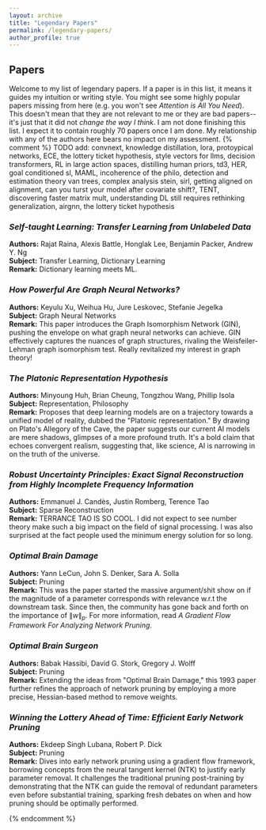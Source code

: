 ```yaml
---
layout: archive
title: "Legendary Papers"
permalink: /legendary-papers/
author_profile: true
---
```






## Papers
Welcome to my list of legendary papers. If a paper is in this list, it means it guides my intuition or writing style. You might see some highly popular papers missing from here (e.g. you won't see *Attention is All You Need*). This doesn't mean that they are not relevant to me or they are bad papers--it's just that it did not *change the way I think*. I am not done finishing this list. I expect it to contain roughly 70 papers once I am done. My relationship with any of the authors here bears no impact on my assessment. 
{% comment %}
TODO add: convnext, knowledge distillation, lora, protoypical networks, ECE, the lottery ticket hypothesis, style vectors for llms, decision transformers, RL in large action spaces, distilling human priors, td3, HER, goal conditioned sl, MAML, incoherence of the philo, detection and estimation theory van trees, complex analysis stein, sirl, getting aligned on alignment, can you turst your model after covariate shift?, TENT, discovering faster matrix mult, understanding DL still requires rethinking generalization, airgnn, the lottery ticket hypothesis


### *Self-taught Learning: Transfer Learning from Unlabeled Data*
**Authors:** Rajat Raina, Alexis Battle, Honglak Lee, Benjamin Packer, Andrew Y. Ng  
**Subject:** Transfer Learning, Dictionary Learning  
**Remark:** Dictionary learning meets ML. 

### *How Powerful Are Graph Neural Networks?*
**Authors:** Keyulu Xu, Weihua Hu, Jure Leskovec, Stefanie Jegelka  
**Subject:** Graph Neural Networks  
**Remark:** This paper introduces the Graph Isomorphism Network (GIN), pushing the envelope on what graph neural networks can achieve. GIN effectively captures the nuances of graph structures, rivaling the Weisfeiler-Lehman graph isomorphism test. Really revitalized my interest in graph theory! 



### *The Platonic Representation Hypothesis*
**Authors:** Minyoung Huh, Brian Cheung, Tongzhou Wang, Phillip Isola  
**Subject:** Representation, Philosophy   
**Remark:** Proposes that deep learning models are on a trajectory towards a unified model of reality, dubbed the "Platonic representation." By drawing on Plato's Allegory of the Cave, the paper suggests our current AI models are mere shadows, glimpses of a more profound truth. It's a bold claim that echoes convergent realism, suggesting that, like science, AI is narrowing in on the truth of the universe.



### *Robust Uncertainty Principles: Exact Signal Reconstruction from Highly Incomplete Frequency Information*
**Authors:** Emmanuel J. Candès, Justin Romberg, Terence Tao  
**Subject:** Sparse Reconstruction  
**Remark:** TERRANCE TAO IS SO COOL. I did not expect to see number theory make such a big impact on the field of signal processing. I was also surprised at the fact people used the minimum energy solution for so long. 


### *Optimal Brain Damage*
**Authors:** Yann LeCun, John S. Denker, Sara A. Solla  
**Subject:** Pruning  
**Remark:** This was the paper started the massive argument/shit show on if the magnitude of a parameter corresponds with relevance w.r.t the downstream task. Since then, the community has gone back and forth on the importance of $\|w\|_p.$ For more information, read *A Gradient Flow Framework For Analyzing Network Pruning*. 

### *Optimal Brain Surgeon*
**Authors:** Babak Hassibi, David G. Stork, Gregory J. Wolff  
**Subject:**  Pruning  
**Remark:** Extending the ideas from "Optimal Brain Damage," this 1993 paper further refines the approach of network pruning by employing a more precise, Hessian-based method to remove weights.

### *Winning the Lottery Ahead of Time: Efficient Early Network Pruning*
**Authors:** Ekdeep Singh Lubana, Robert P. Dick  
**Subject:** Pruning  
**Remark:** Dives into early network pruning using a gradient flow framework, borrowing concepts from the neural tangent kernel (NTK) to justify early parameter removal. It challenges the traditional pruning post-training by demonstrating that the NTK can guide the removal of redundant parameters even before substantial training, sparking fresh debates on when and how pruning should be optimally performed.

{% endcomment %}
